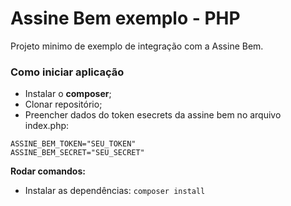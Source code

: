 # Assine Bem exemplo - PHP

Projeto minimo de exemplo de integração com a Assine Bem.

### Como iniciar aplicação
- Instalar o **composer**;
- Clonar repositório;
- Preencher dados do token esecrets da assine bem no arquivo index.php:

```
ASSINE_BEM_TOKEN="SEU_TOKEN"
ASSINE_BEM_SECRET="SEU_SECRET"
```

**Rodar comandos:**
- Instalar as dependências:
`composer install`
